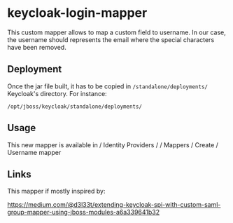 # keycloak-login-mapper

This custom mapper allows to map a custom field to username. In our case, the username should represents the email where the special characters have been removed.

## Deployment

Once the jar file built, it has to be copied in `/standalone/deployments/` Keycloak's directory. For instance:

`/opt/jboss/keycloak/standalone/deployments/`

## Usage

This new mapper is available in <Realm> / Identity Providers / <Identity Provider > / Mappers / Create / Username mapper


## Links

This mapper if mostly inspired by:

https://medium.com/@d3l33t/extending-keycloak-spi-with-custom-saml-group-mapper-using-jboss-modules-a6a339641b32
